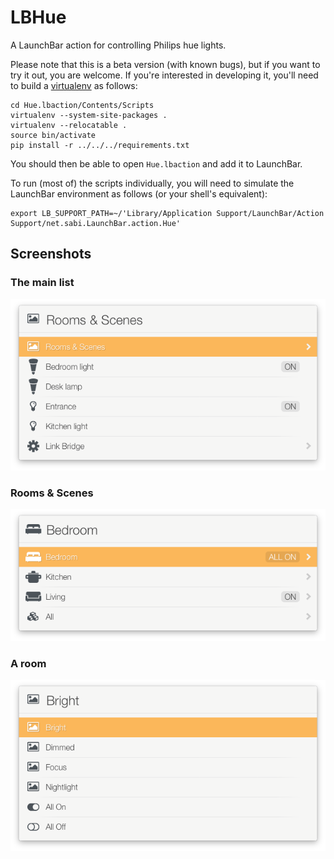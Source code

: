 # LBHue
A LaunchBar action for controlling Philips hue lights.

Please note that this is a beta version (with known bugs), but if you
want to try it out, you are welcome.  If you're interested in
developing it, you'll need to build a
[virtualenv](https://virtualenv.pypa.io/en/stable/) as follows:

```
cd Hue.lbaction/Contents/Scripts
virtualenv --system-site-packages .
virtualenv --relocatable .
source bin/activate
pip install -r ../../../requirements.txt
```

You should then be able to open `Hue.lbaction` and add it to LaunchBar.

To run (most of) the scripts individually, you will need to simulate
the LaunchBar environment as follows (or your shell's equivalent):

```
export LB_SUPPORT_PATH=~/'Library/Application Support/LaunchBar/Action Support/net.sabi.LaunchBar.action.Hue'
```

## Screenshots

### The main list
![](https://github.com/nriley/LBHue/blob/master/Screenshots/main.png)

### Rooms & Scenes
![](https://github.com/nriley/LBHue/blob/master/Screenshots/rooms.png)

### A room
![](https://github.com/nriley/LBHue/blob/master/Screenshots/room.png)
